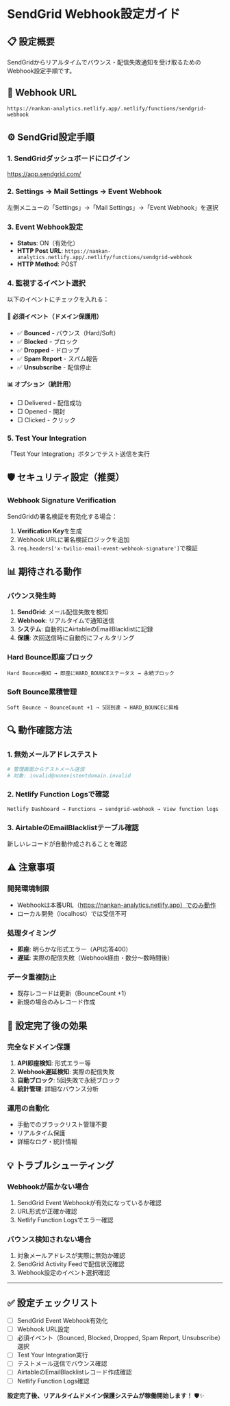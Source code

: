 # SendGrid Webhook設定ガイド

## 📋 **設定概要**
SendGridからリアルタイムでバウンス・配信失敗通知を受け取るためのWebhook設定手順です。

## 🔗 **Webhook URL**
```
https://nankan-analytics.netlify.app/.netlify/functions/sendgrid-webhook
```

## ⚙️ **SendGrid設定手順**

### 1. SendGridダッシュボードにログイン
https://app.sendgrid.com/

### 2. Settings → Mail Settings → Event Webhook
左側メニューの「Settings」→「Mail Settings」→「Event Webhook」を選択

### 3. Event Webhook設定
- **Status**: ON（有効化）
- **HTTP Post URL**: `https://nankan-analytics.netlify.app/.netlify/functions/sendgrid-webhook`
- **HTTP Method**: POST

### 4. 監視するイベント選択
以下のイベントにチェックを入れる：

#### **🚨 必須イベント（ドメイン保護用）**
- ✅ **Bounced** - バウンス（Hard/Soft）
- ✅ **Blocked** - ブロック
- ✅ **Dropped** - ドロップ
- ✅ **Spam Report** - スパム報告
- ✅ **Unsubscribe** - 配信停止

#### **📊 オプション（統計用）**
- □ Delivered - 配信成功
- □ Opened - 開封
- □ Clicked - クリック

### 5. Test Your Integration
「Test Your Integration」ボタンでテスト送信を実行

## 🛡️ **セキュリティ設定（推奨）**

### Webhook Signature Verification
SendGridの署名検証を有効化する場合：

1. **Verification Key**を生成
2. Webhook URLに署名検証ロジックを追加
3. `req.headers['x-twilio-email-event-webhook-signature']`で検証

## 📊 **期待される動作**

### バウンス発生時
1. **SendGrid**: メール配信失敗を検知
2. **Webhook**: リアルタイムで通知送信
3. **システム**: 自動的にAirtableのEmailBlacklistに記録
4. **保護**: 次回送信時に自動的にフィルタリング

### Hard Bounce即座ブロック
```
Hard Bounce検知 → 即座にHARD_BOUNCEステータス → 永続ブロック
```

### Soft Bounce累積管理
```
Soft Bounce → BounceCount +1 → 5回到達 → HARD_BOUNCEに昇格
```

## 🔍 **動作確認方法**

### 1. 無効メールアドレステスト
```bash
# 管理画面からテストメール送信
# 対象: invalid@nonexistentdomain.invalid
```

### 2. Netlify Function Logsで確認
```
Netlify Dashboard → Functions → sendgrid-webhook → View function logs
```

### 3. AirtableのEmailBlacklistテーブル確認
新しいレコードが自動作成されることを確認

## ⚠️ **注意事項**

### 開発環境制限
- Webhookは本番URL（https://nankan-analytics.netlify.app）でのみ動作
- ローカル開発（localhost）では受信不可

### 処理タイミング
- **即座**: 明らかな形式エラー（API応答400）
- **遅延**: 実際の配信失敗（Webhook経由・数分～数時間後）

### データ重複防止
- 既存レコードは更新（BounceCount +1）
- 新規の場合のみレコード作成

## 🚀 **設定完了後の効果**

### 完全なドメイン保護
1. **API即座検知**: 形式エラー等
2. **Webhook遅延検知**: 実際の配信失敗
3. **自動ブロック**: 5回失敗で永続ブロック
4. **統計管理**: 詳細なバウンス分析

### 運用の自動化
- 手動でのブラックリスト管理不要
- リアルタイム保護
- 詳細なログ・統計情報

## 💡 **トラブルシューティング**

### Webhookが届かない場合
1. SendGrid Event Webhookが有効になっているか確認
2. URL形式が正確か確認
3. Netlify Function Logsでエラー確認

### バウンス検知されない場合
1. 対象メールアドレスが実際に無効か確認
2. SendGrid Activity Feedで配信状況確認
3. Webhook設定のイベント選択確認

---

## ✅ **設定チェックリスト**

- [ ] SendGrid Event Webhook有効化
- [ ] Webhook URL設定
- [ ] 必須イベント（Bounced, Blocked, Dropped, Spam Report, Unsubscribe）選択
- [ ] Test Your Integration実行
- [ ] テストメール送信でバウンス確認
- [ ] AirtableのEmailBlacklistレコード作成確認
- [ ] Netlify Function Logs確認

**設定完了後、リアルタイムドメイン保護システムが稼働開始します！** 🛡️✨